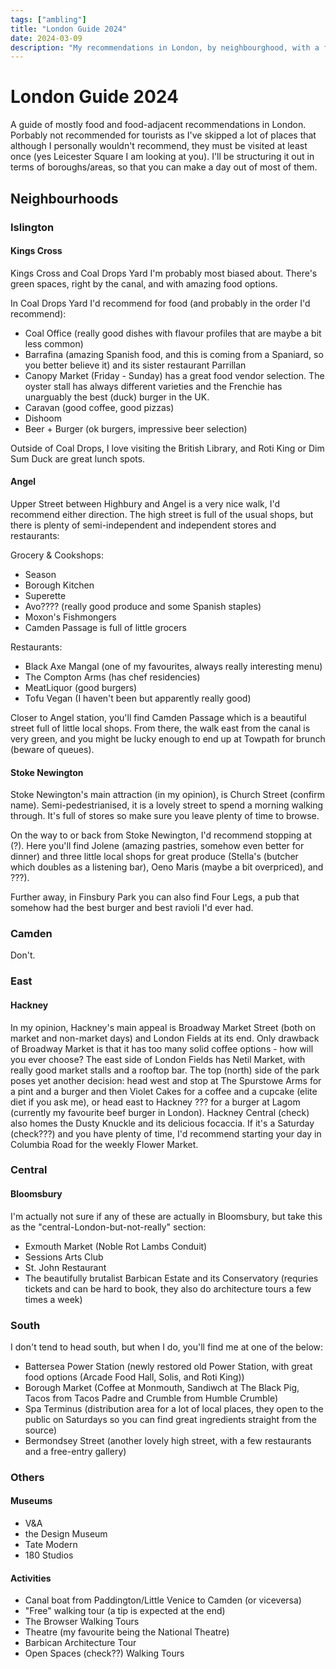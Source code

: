 ```yaml
---
tags: ["ambling"]
title: "London Guide 2024"
date: 2024-03-09
description: "My recommendations in London, by neighbourghood, with a focus on food, of course."
---
```


# London Guide 2024

A guide of mostly food and food-adjacent recommendations in London. Porbably not recommended for tourists as I've skipped a lot of places that although I personally wouldn't recommend, they must be visited at least once (yes Leicester Square I am looking at you).
I'll be structuring it out in terms of boroughs/areas, so that you can make a day out of most of them.

## Neighbourhoods

### Islington

#### Kings Cross
Kings Cross and Coal Drops Yard I'm probably most biased about. There's green spaces, right by the canal, and with amazing food options.

In Coal Drops Yard I'd recommend for food (and probably in the order I'd recommend):
- Coal Office (really good dishes with flavour profiles that are maybe a bit less common)
- Barrafina (amazing Spanish food, and this is coming from a Spaniard, so you better believe it) and its sister restaurant Parrillan
- Canopy Market (Friday - Sunday) has a great food vendor selection. The oyster stall has always different varieties and the Frenchie has unarguably the best (duck) burger in the UK.
- Caravan (good coffee, good pizzas)
- Dishoom
- Beer + Burger (ok burgers, impressive beer selection)

Outside of Coal Drops, I love visiting the British Library, and Roti King or Dim Sum Duck are great lunch spots.

#### Angel
Upper Street between Highbury and Angel is a very nice walk, I'd recommend either direction. The high street is full of the usual shops, but there is plenty of semi-independent and independent stores and restaurants:

Grocery & Cookshops:
- Season
- Borough Kitchen
- Superette
- Avo???? (really good produce and some Spanish staples)
- Moxon's Fishmongers
- Camden Passage is full of little grocers

Restaurants:
- Black Axe Mangal (one of my favourites, always really interesting menu)
- The Compton Arms (has chef residencies)
- MeatLiquor (good burgers)
- Tofu Vegan (I haven't been but apparently really good)

Closer to Angel station, you'll find Camden Passage which is a beautiful street full of little local shops. From there, the walk east from the canal is very green, and you might be lucky enough to end up at Towpath for brunch (beware of queues).

#### Stoke Newington
Stoke Newington's main attraction (in my opinion), is Church Street (confirm name). Semi-pedestrianised, it is a lovely street to spend a morning walking through. It's full of stores so make sure you leave plenty of time to browse.

On the way to or back from Stoke Newington, I'd recommend stopping at (?). Here you'll find Jolene (amazing pastries, somehow even better for dinner) and three little local shops for great produce (Stella's (butcher which doubles as a listening bar), Oeno Maris (maybe a bit overpriced), and ???).

Further away, in Finsbury Park you can also find Four Legs, a pub that somehow had the best burger and best ravioli I'd ever had.

### Camden
Don't.


### East

#### Hackney
In my opinion, Hackney's main appeal is Broadway Market Street (both on market and non-market days) and London Fields at its end. Only drawback of Broadway Market is that it has too many solid coffee options - how will you ever choose?
The east side of London Fields has Netil Market, with really good market stalls and a rooftop bar.
The top (north) side of the park poses yet another decision: head west and stop at The Spurstowe Arms for a pint and a burger and then Violet Cakes for a coffee and a cupcake (elite diet if you ask me), or head east to Hackney ??? for a burger at Lagom (currently my favourite beef burger in London).
Hackney Central (check) also homes the Dusty Knuckle and its delicious focaccia.
If it's a Saturday (check???) and you have plenty of time, I'd recommend starting your day in Columbia Road for the weekly Flower Market. 

### Central

#### Bloomsbury
I'm actually not sure if any of these are actually in Bloomsbury, but take this as the "central-London-but-not-really" section:
- Exmouth Market (Noble Rot Lambs Conduit)
- Sessions Arts Club
- St. John Restaurant
- The beautifully brutalist Barbican Estate and its Conservatory (requries tickets and can be hard to book, they also do architecture tours a few times a week)

### South
I don't tend to head south, but when I do, you'll find me at one of the below:
- Battersea Power Station (newly restored old Power Station, with great food options (Arcade Food Hall, Solis, and Roti King))
- Borough Market (Coffee at Monmouth, Sandiwch at The Black Pig, Tacos from Tacos Padre and Crumble from Humble Crumble)
- Spa Terminus (distribution area for a lot of local places, they open to the public on Saturdays so you can find great ingredients straight from the source)
- Bermondsey Street (another lovely high street, with a few restaurants and a free-entry gallery)

### Others

#### Museums
- V&A
- the Design Museum
- Tate Modern
- 180 Studios

#### Activities
- Canal boat from Paddington/Little Venice to Camden (or viceversa)
- "Free" walking tour (a tip is expected at the end)
- The Browser Walking Tours
- Theatre (my favourite being the National Theatre)
- Barbican Architecture Tour
- Open Spaces (check??) Walking Tours